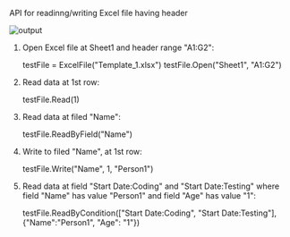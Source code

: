 API for readinng/writing Excel file having header

![output](https://user-images.githubusercontent.com/23006460/67298217-26779400-f515-11e9-970f-9de2672d5789.png)




1. Open Excel file at Sheet1 and header range "A1:G2":

    testFile = ExcelFile("Template_1.xlsx")
    testFile.Open("Sheet1", "A1:G2")

2. Read data at 1st row:

    testFile.Read(1)

2. Read data at filed "Name":

    testFile.ReadByField("Name")

3. Write to filed "Name", at 1st row:

    testFile.Write("Name", 1, "Person1")

4. Read data at field "Start Date:Coding" and "Start Date:Testing" where field "Name" has value "Person1" and field "Age" has value "1":

    testFile.ReadByCondition(["Start Date:Coding", "Start Date:Testing"], {"Name":"Person1", "Age": "1"})
